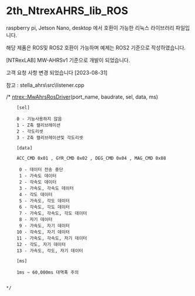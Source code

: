 # 2th_NtrexAHRS_lib_ROS


raspberry pi, Jetson Nano, desktop 에서 호환이 가능한 리눅스 라이브러리 파일입니다.

해당 제품은 ROS및 ROS2 호환이 가능하며 예제는 ROS2 기준으로 작성하였습니다.

[NTRexLAB] MW-AHRSv1 기준으로 개발이 되었습니다.


고객 요청 사항 변경 되었습니다  [2023-08-31]

참고 : stella_ahrs\src\listener.cpp

/*
        <ntrex::MwAhrsRosDriver>(port_name, baudrate, sel, data, ms)

        [sel]

        0 - 기능사용하지 않음
        1 - Z축 캘리브레이션
        2 - 각도리셋
        3 - Z축 캘리브레이션및 각도리셋

        [data]

        ACC_CMD 0x01 , GYR_CMD 0x02 , DEG_CMD 0x04 , MAG_CMD 0x08

         0 - 데이터 전송 중단
         1 - 가속도 데이터
         2 - 각속도 데이터
         3 - 가속도, 각속도 데이터
         4 - 각도 데이터
         5 - 가속도, 각도 데이터
         6 - 각속도, 각도 데이터
         7 - 가속도, 각속도, 각도 데이터
         8 - 자기 데이터
         9 - 가속도, 자기 데이터
        10 - 각속도, 자기 데이터
        11 - 가속도, 각속도, 자기 데이터
        12 - 각도, 자기 데이터
        13 - 가속도, 각도, 자기 데이터

        [ms]

        1ms ~ 60,000ms 대역폭 주의
        
    
    */

